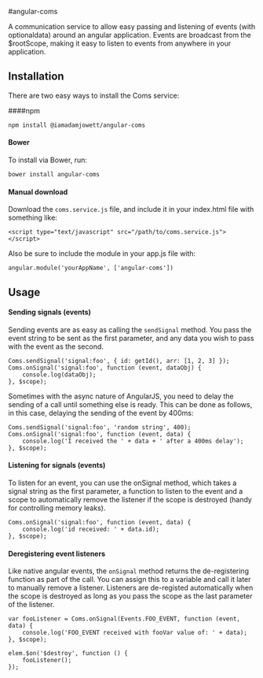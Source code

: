 #angular-coms

A communication service to allow easy passing and listening of events (with optionaldata) around an angular application. Events are broadcast from the $rootScope, making it easy to listen to events from anywhere in your application.

## Installation

There are two easy ways to install the Coms service:

####npm

    npm install @iamadamjowett/angular-coms

#### Bower

To install via Bower, run:

    bower install angular-coms

#### Manual download

Download the `coms.service.js` file, and include it in your index.html file with something like:

    <script type="text/javascript" src="/path/to/coms.service.js"></script>

Also be sure to include the module in your app.js file with:

    angular.module('yourAppName', ['angular-coms'])

## Usage

#### Sending signals (events)

Sending events are as easy as calling the `sendSignal` method. You pass the event string to be sent as the first parameter, and any data you wish to pass with the event as the second.

    Coms.sendSignal('signal:foo', { id: getId(), arr: [1, 2, 3] });
    Coms.onSignal('signal:foo', function (event, dataObj) {
        console.log(dataObj);
    }, $scope);

Sometimes with the async nature of AngularJS, you need to delay the sending of a call until something else is ready. This can be done as follows, in this case, delaying the sending of the event by 400ms:

    Coms.sendSignal('signal:foo', 'random string', 400);
    Coms.onSignal('signal:foo', function (event, data) {
        console.log('I received the ' + data + ' after a 400ms delay');
    }, $scope);

#### Listening for signals (events)

To listen for an event, you can use the onSignal method, which takes a signal string as the first parameter, a function to listen to the event and a scope to automatically remove the listener if the scope is destroyed (handy for controlling memory leaks).

    Coms.onSignal('signal:foo', function (event, data) {
        console.log('id received: ' + data.id);
    }, $scope);

#### Deregistering event listeners

Like native angular events, the `onSignal` method returns the de-registering function as part of the call. You can assign this to a variable and call it later to manually remove a listener. Listeners are de-registed automatically when the scope is destroyed as long as you pass the scope as the last parameter of the listener.

    var fooListener = Coms.onSignal(Events.FOO_EVENT, function (event, data) {
        console.log('FOO_EVENT received with fooVar value of: ' + data);
    }, $scope);

    elem.$on('$destroy', function () {
        fooListener();
    });
